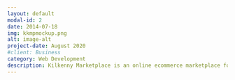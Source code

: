 ```yaml
---
layout: default
modal-id: 2
date: 2014-07-18
img: kkmpmockup.png
alt: image-alt
project-date: August 2020
#client: Business
category: Web Development
description: Kilkenny Marketplace is an online ecommerce marketplace for local businesses in Kilkenny. 
---
```

